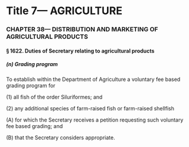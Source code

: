 
# Title 7— AGRICULTURE
### CHAPTER 38— DISTRIBUTION AND MARKETING OF AGRICULTURAL PRODUCTS
#### § 1622. Duties of Secretary relating to agricultural products
##### (n) Grading program

To establish within the Department of Agriculture a voluntary fee based grading program for

(1) all fish of the order Siluriformes; and

(2) any additional species of farm-raised fish or farm-raised shellfish

(A) for which the Secretary receives a petition requesting such voluntary fee based grading; and

(B) that the Secretary considers appropriate.
